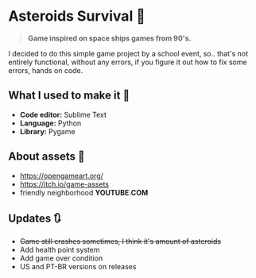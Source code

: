 # Asteroids Survival 🚀
> **Game inspired on space ships games from 90's.**

I decided to do this simple game project by a school event, so.. that's not entirely functional, without any errors, if you figure it out how to fix some errors, hands on code.


## What I used to make it 📑
- **Code editor:** Sublime Text
- **Language:** Python
- **Library:** Pygame

## About assets 🎨
- https://opengameart.org/
- https://itch.io/game-assets
- friendly neighborhood **YOUTUBE.COM**

## Updates 🔃
- ~~Game still crashes sometimes, I think it's amount of asteroids~~
- Add health point system
- Add game over condition
- US and PT-BR versions on releases
